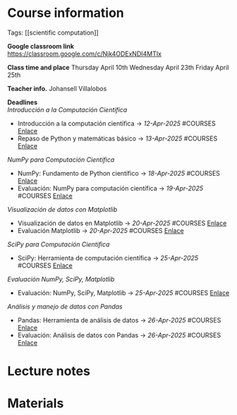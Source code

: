 # Course information
Tags: [[scientific computation]]

**Google classroom link**
https://classroom.google.com/c/Njk4ODExNDI4MTIx

**Class time and place**
Thursday April 10th
Wednesday April 23th
Friday April 25th

**Teacher info.**
Johansell Villalobos

**Deadlines**  
_Introducción a la Computación Científica_  
- Introducción a la computación científica -> _12-Apr-2025_ #COURSES [Enlace](https://classroom.google.com/c/Njk4ODExNDI4MTIx/a/Njk4ODExNDI4MTQx/details)  
- Repaso de Python y matemáticas básico -> _13-Apr-2025_ #COURSES [Enlace](https://classroom.google.com/c/Njk4ODExNDI4MTIx/m/Njk4ODExNDI4MTM5/details)  

_NumPy para Computación Científica_  
- NumPy: Fundamento de Python científico -> _18-Apr-2025_ #COURSES [Enlace](https://classroom.google.com/c/Njk4ODExNDI4MTIx/a/Njk4ODExNDI4MTQ1/details) 
- Evaluación: NumPy para computación científica -> _19-Apr-2025_ #COURSES [Enlace](https://classroom.google.com/c/Njk4ODExNDI4MTIx/a/Njk4ODExNDI4MTQ3/details)  

_Visualización de datos con Matplotlib_  
- Visualización de datos en Matplotlib -> _20-Apr-2025_ #COURSES [Enlace](https://classroom.google.com/c/Njk4ODExNDI4MTIx/a/Njk4ODExNDI4MTYy/details)  
- Evaluación Matplotlib -> _20-Apr-2025_ #COURSES [Enlace](https://classroom.google.com/c/Njk4ODExNDI4MTIx/a/Njk4ODYzMjgwMDcz/details)  

_SciPy para Computación Científica_  
- SciPy: Herramienta de computación científica -> _25-Apr-2025_ #COURSES [Enlace](https://classroom.google.com/c/Njk4ODExNDI4MTIx/a/Njk4ODExNDI4MTQ5/details)  

_Evaluación NumPy, SciPy, Matplotlib_  
- Evaluación: NumPy, SciPy, Matplotlib -> _25-Apr-2025_ #COURSES [Enlace](https://classroom.google.com/c/Njk4ODExNDI4MTIx/a/Njk4ODExNDI4MTUz/details)  

_Análisis y manejo de datos con Pandas_  
- Pandas: Herramienta de análisis de datos -> _26-Apr-2025_ #COURSES [Enlace](https://classroom.google.com/c/Njk4ODExNDI4MTIx/a/Njk4ODExNDI4MTU1/details)  
- Evaluación: Análisis de datos con Pandas -> _26-Apr-2025_ #COURSES [Enlace](https://classroom.google.com/c/Njk4ODExNDI4MTIx/a/Njk4ODExNDI4MTU3/details)  

# Lecture notes

# Materials
